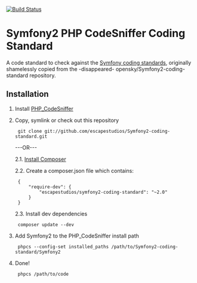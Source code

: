 [![Build Status](https://secure.travis-ci.org/escapestudios/Symfony2-coding-standard.png)](http://travis-ci.org/escapestudios/Symfony2-coding-standard)

Symfony2 PHP CodeSniffer Coding Standard
========================================

A code standard to check against the [Symfony coding standards](http://symfony.com/doc/current/contributing/code/standards.html), originally shamelessly copied from the -disappeared- opensky/Symfony2-coding-standard repository.

Installation
------------

1. Install [PHP_CodeSniffer](https://github.com/squizlabs/PHP_CodeSniffer)

2. Copy, symlink or check out this repository

        git clone git://github.com/escapestudios/Symfony2-coding-standard.git

    ---OR---

    2.1. [Install Composer](https://getcomposer.org/doc/00-intro.md)

    2.2. Create a composer.json file which contains:

        {
            "require-dev": {
                "escapestudios/symfony2-coding-standard": "~2.0"
            }
        }

    2.3. Install dev dependencies

        composer update --dev

3. Add Symfony2 to the PHP_CodeSniffer install path 

        phpcs --config-set installed_paths /path/to/Symfony2-coding-standard/Symfony2

4. Done!

        phpcs /path/to/code